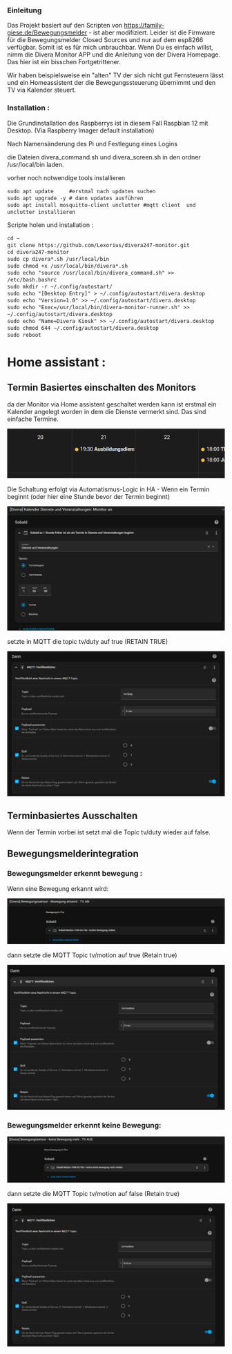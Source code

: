 ###  Einleitung

Das Projekt basiert auf den Scripten von  https://family-giese.de/Bewegungsmelder  - ist aber modifiziert. 
Leider ist die Firmware für die Bewegungsmelder Closed Sources und nur auf dem esp8266 verfügbar. Somit ist es für mich unbrauchbar.
Wenn Du es einfach willst, nimm die Divera Monitor APP und die Anleitung von der Divera Homepage. Das hier ist ein bisschen Fortgetrittener. 

Wir haben beispielsweise ein "alten" TV der sich nicht gut Fernsteuern lässt und ein Homeassistent der die Bewegungssteuerung übernimmt und den TV via Kalender steuert. 

###  Installation : 

Die Grundinstallation des Raspberrys ist in diesem Fall Raspbian 12 mit Desktop.  (Via Raspberry Imager default installation)

Nach Namensänderung des Pi und Festlegung eines Logins 

  die Dateien divera_command.sh und divera_screen.sh in den ordner /usr/local/bin laden. 
  
  vorher noch notwendige tools installieren 

    sudo apt update     #erstmal nach updates suchen
    sudo apt upgrade -y # dann updates ausführen
    sudo apt install mosquitto-client unclutter #mqtt client  und unclutter installieren 
  
  Scripte holen und installation : 
  
    cd ~ 
    git clone https://github.com/Lexorius/divera247-monitor.git
    cd divera247-monitor
    sudo cp divera*.sh /usr/local/bin
    sudo chmod +x /usr/local/bin/divera*.sh 
    sudo echo "source /usr/local/bin/divera_command.sh" >> /etc/bash.bashrc 
    sudo mkdir -r ~/.config/autostart/
    sudo echo "[Desktop Entry]" > ~/.config/autostart/divera.desktop
    sudo echo "Version=1.0" >> ~/.config/autostart/divera.desktop
    sudo echo "Exec=/usr/local/bin/divera-monitor-runner.sh" >> ~/.config/autostart/divera.desktop
    sudo echo "Name=Divera Kiosk" >> ~/.config/autostart/divera.desktop
    sudo chmod 644 ~/.config/autostart/divera.desktop
    sudo reboot
    
# Home assistant :

## Termin Basiertes einschalten des Monitors 
da der Monitor via Home assistent geschaltet werden kann ist erstmal ein Kalender angelegt worden in dem die Dienste vermerkt sind. Das sind einfache Termine.

![Termin in HomeAssistant](https://github.com/Lexorius/divera247-monitor/blob/main/examplepic/Event-1.png)

Die Schaltung erfolgt via Automatismus-Logic in HA - Wenn ein Termin beginnt (oder hier eine Stunde bevor der Termin beginnt)

![Automatismus Wenn kalendereintrag startet](https://github.com/Lexorius/divera247-monitor/blob/main/examplepic/Automatismus_event_start.png)

setzte in MQTT die topic tv/duty auf true (RETAIN TRUE)

![Automatismus setzte MQTT TOPIC](https://github.com/Lexorius/divera247-monitor/blob/main/examplepic/Automatismus_event_start-2.png)

## Terminbasiertes Ausschalten

Wenn der Termin vorbei ist setzt mal die Topic  tv/duty  wieder auf false. 

## Bewegungsmelderintegration 

### Bewegungsmelder erkennt bewegung : 

Wenn eine Bewegung erkannt wird:

![Motion detected](https://github.com/Lexorius/divera247-monitor/blob/main/examplepic/automatismus_motion_start.png)

dann setzte die MQTT Topic tv/motion auf true (Retain true)

![Motion detected](https://github.com/Lexorius/divera247-monitor/blob/main/examplepic/automatismus_motion_start_2.png)

### Bewegungsmelder erkennt keine Bewegung:

![No Motion detected](https://github.com/Lexorius/divera247-monitor/blob/main/examplepic/Automatismus_motion_end.png)

dann setzte die MQTT Topic tv/motion auf false (Retain true)

![NO Motion detected](https://github.com/Lexorius/divera247-monitor/blob/main/examplepic/Automatismus_motion_end_2.png)







